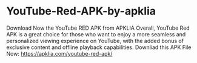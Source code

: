 # YouTube-Red-APK-by-apklia
<p>Download Now the YouTube RED APK from APKLIA Overall, YouTube Red APK is a great choice for those who want to enjoy a more seamless and personalized viewing experience on YouTube, with the added bonus of exclusive content and offline playback capabilities. Downliad this APK File Now:&nbsp;<a href="https://apklia.com/youtube-red-apk/">https://apklia.com/youtube-red-apk/</a></p>
